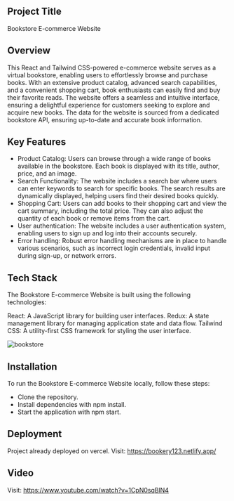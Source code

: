 ## Project Title
Bookstore E-commerce Website

## Overview
This React and Tailwind CSS-powered e-commerce website serves as a virtual bookstore, enabling users to effortlessly browse and purchase books. With an extensive product catalog, advanced search capabilities, and a convenient shopping cart, book enthusiasts can easily find and buy their favorite reads. The website offers a seamless and intuitive interface, ensuring a delightful experience for customers seeking to explore and acquire new books. The data for the website is sourced from a dedicated bookstore API, ensuring up-to-date and accurate book information.

## Key Features
- Product Catalog: Users can browse through a wide range of books available in the bookstore. Each book is displayed with its title, author, price, and an image.
- Search Functionality: The website includes a search bar where users can enter keywords to search for specific books. The search results are dynamically displayed, helping users find their desired books quickly.
- Shopping Cart: Users can add books to their shopping cart and view the cart summary, including the total price. They can also adjust the quantity of each book or remove items from the cart.
- User authentication: The website includes a user authentication system, enabling users to sign up and log into their accounts securely.
- Error handling: Robust error handling mechanisms are in place to handle various scenarios, such as incorrect login credentials, invalid input during sign-up, or network errors.

## Tech Stack
The Bookstore E-commerce Website is built using the following technologies:

React: A JavaScript library for building user interfaces.
Redux: A state management library for managing application state and data flow.
Tailwind CSS: A utility-first CSS framework for styling the user interface.

![bookstore](https://github.com/Sagarmikeylevi/BOOKSTORE-FurationTechSolutions/assets/114811573/3dbcb743-caca-459e-87e7-4f0ce9cf1e35)

## Installation
To run the Bookstore E-commerce Website locally, follow these steps:

- Clone the repository.
- Install dependencies with npm install.
- Start the application with npm start.

## Deployment
Project already deployed on vercel. Visit: https://bookery123.netlify.app/

## Video
Visit: https://www.youtube.com/watch?v=1CpN0sqBlN4



